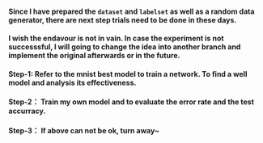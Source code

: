 #### Since I have prepared the `dataset` and `labelset` as well as a random data generator, there are next step trials need to be done in these days.

#### I wish the endavour is not in vain. In case the experiment is not successsful, I will going to change the idea into another branch and implement the original afterwards or in the future.

#### Step-1: Refer to the mnist best model to train a network. To find a well model and analysis its effectiveness.

#### Step-2： Train my own model and to evaluate the error rate and the test accurracy.

#### Step-3： If above can not be ok, turn away~
